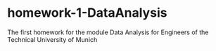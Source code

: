# homework-1-DataAnalysis
The first homework for the module Data Analysis for Engineers of the Technical University of Munich 
